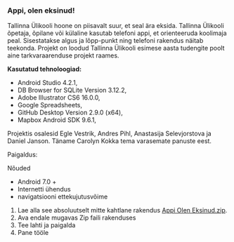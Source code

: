 
### Appi, olen eksinud!

Tallinna Ülikooli hoone on piisavalt suur, et seal ära eksida. Tallinna Ülikooli õpetaja, õpilane või külaline kasutab telefoni appi, et orienteeruda koolimaja peal. 
Sisestatakse algus ja lõpp-punkt ning telefoni rakendus näitab teekonda. 
Projekt on loodud Tallinna Ülikooli esimese aasta tudengite poolt aine tarkvaraarenduse projekt raames.

**Kasutatud tehnoloogiad:**

- Android Studio 4.2.1,
- DB Browser for SQLite Version 3.12.2,
- Adobe Illustrator CS6 16.0.0,
- Google Spreadsheets,
- GitHub Desktop Version 2.9.0 (x64),
- Mapbox Android SDK 9.6.1,


Projektis osalesid Egle Vestrik, Andres Pihl, Anastasija Selevjorstova ja Daniel Janson. Täname Carolyn Kokka tema varasemate panuste eest. 

Paigaldus:

Nõuded
- Android 7.0 + 
- Internetti ühendus
- navigatsiooni ettekujutusvõime 

1. Lae alla see absoluutselt mitte kahtlane rakendus [Appi Olen Eksinud.zip](https://github.com/DanielAugustJanson/TLU2/files/6669392/Appi.Olen.Eksinud.zip).
2. Ava endale mugavas Zip faili rakenduses 
3. Tee lahti ja paigalda 
4. Pane tööle 

